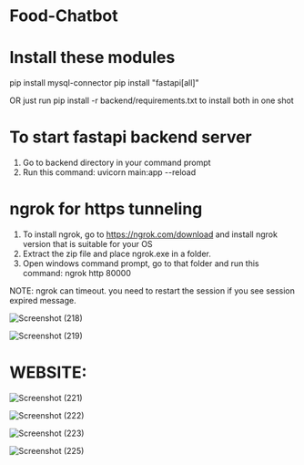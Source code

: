 # Food-Chatbot
Install these modules
======================

pip install mysql-connector
pip install "fastapi[all]"

OR just run pip install -r backend/requirements.txt to install both in one shot

To start fastapi backend server
================================
1. Go to backend directory in your command prompt
2. Run this command: uvicorn main:app --reload

ngrok for https tunneling
================================
1. To install ngrok, go to https://ngrok.com/download and install ngrok version that is suitable for your OS
2. Extract the zip file and place ngrok.exe in a folder.
3. Open windows command prompt, go to that folder and run this command: ngrok http 80000

NOTE: ngrok can timeout. you need to restart the session if you see session expired message.

![Screenshot (218)](https://github.com/user-attachments/assets/c3ba7e13-a4f5-49c5-bc93-d0628118ac16)

![Screenshot (219)](https://github.com/user-attachments/assets/a7a85b8e-5352-4cba-a284-840f12723d24)


# WEBSITE:
![Screenshot (221)](https://github.com/user-attachments/assets/4131b4da-f705-4333-b9be-89a78a1990e3)

![Screenshot (222)](https://github.com/user-attachments/assets/b4a0f952-93d5-4fbb-8ec2-b370cc857842)

![Screenshot (223)](https://github.com/user-attachments/assets/9791486f-5444-4058-9378-000e82c02835)

![Screenshot (225)](https://github.com/user-attachments/assets/c21a6e11-61e0-4e4d-adc2-dea920ca6f76)
